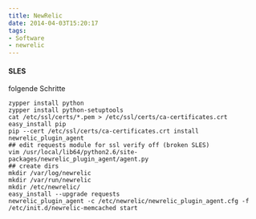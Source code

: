```yaml
---
title: NewRelic
date: 2014-04-03T15:20:17
tags: 
- Software
- newrelic
---
```


#### SLES

folgende Schritte

    zypper install python
    zypper install python-setuptools
    cat /etc/ssl/certs/*.pem > /etc/ssl/certs/ca-certificates.crt
    easy_install pip
    pip --cert /etc/ssl/certs/ca-certificates.crt install newrelic_plugin_agent
    ## edit requests module for ssl verify off (broken SLES)
    vim /usr/local/lib64/python2.6/site-packages/newrelic_plugin_agent/agent.py
    ## create dirs
    mkdir /var/log/newrelic
    mkdir /var/run/newrelic
    mkdir /etc/newrelic/
    easy_install --upgrade requests
    newrelic_plugin_agent -c /etc/newrelic/newrelic_plugin_agent.cfg -f
    /etc/init.d/newrelic-memcached start